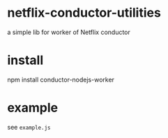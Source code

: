# netflix-conductor-utilities

a simple lib for worker of Netflix conductor

# install

npm install conductor-nodejs-worker

# example

see `example.js`
